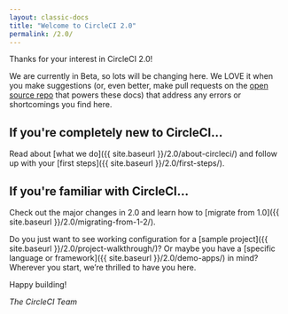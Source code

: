 ```yaml
---
layout: classic-docs
title: "Welcome to CircleCI 2.0"
permalink: /2.0/
---
```


Thanks for your interest in CircleCI 2.0!

We are currently in Beta, so lots will be changing here. We LOVE it when you make suggestions (or, even better, make pull requests on the <a href="{{ site.gh_url }}">open source repo</a> that powers these docs) that address any errors or shortcomings you find here.

## If you're completely new to CircleCI...

Read about [what we do]({{ site.baseurl }}/2.0/about-circleci/) and follow up with your [first steps]({{ site.baseurl }}/2.0/first-steps/).

## If you're familiar with CircleCI...

Check out the major changes in 2.0 and learn how to [migrate from 1.0]({{ site.baseurl }}/2.0/migrating-from-1-2/).

Do you just want to see working configuration for a [sample project]({{ site.baseurl }}/2.0/project-walkthrough/)? Or maybe you have a [specific language or framework]({{ site.baseurl }}/2.0/demo-apps/) in mind? Wherever you start, we’re thrilled to have you here.

Happy building!

_The CircleCI Team_
